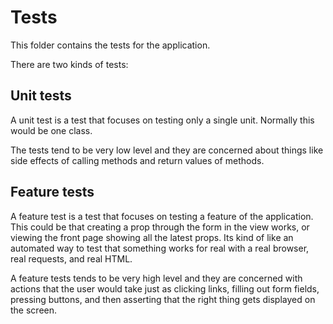 Tests
=====

This folder contains the tests for the application.

There are two kinds of tests:

## Unit tests

A unit test is a test that focuses on testing only a single unit. Normally this would be one class.

The tests tend to be very low level and they are concerned about things like side effects of calling methods and return values of methods.

## Feature tests

A feature test is a test that focuses on testing a feature of the application. This could be that creating a prop through the form in the view works, or viewing the front page showing all the latest props. Its kind of like an automated way to test that something works for real with a real browser, real requests, and real HTML.

A feature tests tends to be very high level and they are concerned with actions that the user would take just as clicking links, filling out form fields, pressing buttons, and then asserting that the right thing gets displayed on the screen.

